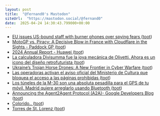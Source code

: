 ```yaml
---
layout: post
title:  "@fernand0's Mastodon"
siteUrl:  "https://mastodon.social/@fernand0"
date:  2025-04-24 14:30:43.799000+00:00
---
```

*  [EU issues US-bound staff with burner phones over spying fears ](https://www.ft.com/content/20d0678a-41b2-468d-ac10-14ce1eae357) ([toot](https://mastodon.social/@fernand0/114393418550425939))
*  [MotoGP vs. Piracy: A Decisive Blow in France with Cloudflare in the Sights - Paddock GP ](https://paddock-gp.com/en/motogp-vs-piratage-un-coup-decisif-en-france-avec-cloudflare-dans-le-viseur) ([toot](https://mastodon.social/@fernand0/114393237241519310))
*  [2024 Annual Report - Huawei ](https://www.huawei.com/en/annual-report/202) ([toot](https://mastodon.social/@fernand0/114392968561416597))
*  [La calculadora Divisumma fue la joya mecánica de Olivetti. Ahora es un icono del diseño retrofuturista ](https://www.xataka.com/historia-tecnologica/calculadora-divisumma-fue-joya-mecanica-olivetti-ahora-icono-diseno-retrofuturist) ([toot](https://mastodon.social/@fernand0/114392666808869637))
*  [Ukraine’s Trojan Horse Drones: A New Frontier in Cyber Warfare ](https://dronelife.com/2025/04/10/ukraines-trojan-horse-drones-a-new-frontier-in-cyber-warfare) ([toot](https://mastodon.social/@fernand0/114392417551830802))
*  [Las operadoras activan el aviso oficial del Ministerio de Cultura que bloquea el acceso a las páginas prohibidas ](https://bandaancha.eu/articulos/operadoras-activan-aviso-oficial-1132) ([toot](https://mastodon.social/@fernand0/114392173544113206))
*  [Los túneles de la M-30 son una absoluta pesadilla para el GPS de tu móvil. Madrid quiere arreglarlo usando Bluetooth ](https://www.xataka.com/movilidad/tuneles-m-30-absoluta-pesadilla-para-gps-tu-movil-madrid-quiere-arreglarlo-usando-bluetoot) ([toot](https://mastodon.social/@fernand0/114391942162574767))
*  [Announcing the Agent2Agent Protocol (A2A)- Google Developers Blog ](https://developers.googleblog.com/en/a2a-a-new-era-of-agent-interoperability) ([toot](https://mastodon.social/@fernand0/114390311283686082))
*  [Colorido.. ](https://avecesunafoto.wordpress.com/2025/04/22/colorido-2) ([toot](https://mastodon.social/@fernand0/114388517952010907))
*  [Torres de St. Lorenz ](https://www.flickr.com/photos/fernand0/54448590471) ([toot](https://mastodon.social/@fernand0/114388448706958425))
